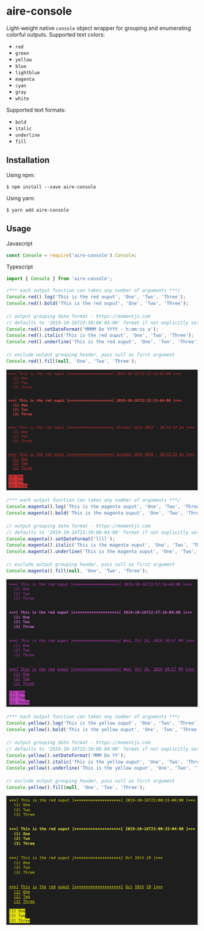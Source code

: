 # aire-console

Light-weight native `console` object wrapper for grouping and enumerating colorful outputs.
Supported text colors:
  - `red`
  - `green`
  - `yellow`
  - `blue`
  - `lightblue`
  - `magenta`
  - `cyan`
  - `gray`
  - `white`
  
Supported text formats: 
  - `bold`
  - `italic`
  - `underline`
  - `fill`

## Installation

Using npm:
```
$ npm install --save aire-console
```

Using yarn:
```
$ yarn add aire-console
```

## Usage

Javascript
``` js
const Console = require('aire-console').Console;
```

Typescript
``` ts
import { Console } from 'aire-console';
```

``` js
/*** each output function can takes any number of arguments ***/
Console.red().log('This is the red ouput', 'One', 'Two', 'Three');
Console.red().bold('This is the red ouput', 'One', 'Two', 'Three');

// output grouping date format - https://momentjs.com
// defaults to '2019-10-16T23:30:08-04:00' format if not explicitly set
Console.red().setDateFormat('MMMM Do YYYY - h:mm:ss a');
Console.red().italic('This is the red ouput', 'One', 'Two', 'Three');
Console.red().underline('This is the red ouput', 'One', 'Two', 'Three');

// exclude output grouping header, pass null as first argument
Console.red().fill(null, 'One', 'Two', 'Three');
```
<img src="images/red.png" width="600">

``` js
/*** each output function can takes any number of arguments ***/
Console.magenta().log('This is the magenta ouput', 'One', 'Two', 'Three');
Console.magenta().bold('This is the magenta ouput', 'One', 'Two', 'Three');

// output grouping date format - https://momentjs.com
// defaults to '2019-10-16T23:30:08-04:00' format if not explicitly set
Console.magenta().setDateFormat('llll'); 
Console.magenta().italic('This is the magenta ouput', 'One', 'Two', 'Three');
Console.magenta().underline('This is the magenta ouput', 'One', 'Two', 'Three');

// exclude output grouping header, pass null as first argument
Console.magenta().fill(null, 'One', 'Two', 'Three');
```
<img src="images/magenta.png" width="600">

``` js
/*** each output function can takes any number of arguments ***/
Console.yellow().log('This is the yellow ouput', 'One', 'Two', 'Three');
Console.yellow().bold('This is the yellow ouput', 'One', 'Two', 'Three');

// output grouping date format - https://momentjs.com
// defaults to '2019-10-16T23:30:08-04:00' format if not explicitly set
Console.yellow().setDateFormat('MMM Do YY');
Console.yellow().italic('This is the yellow ouput', 'One', 'Two', 'Three');
Console.yellow().underline('This is the yellow ouput', 'One', 'Two', 'Three');

// exclude output grouping header, pass null as first argument
Console.yellow().fill(null, 'One', 'Two', 'Three');
```
<img src="images/yellow.png" width="600">
